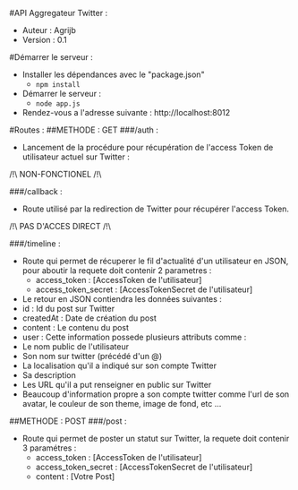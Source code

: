 #API Aggregateur Twitter :
- Auteur : Agrijb
- Version : 0.1

#Démarrer le serveur :
- Installer les dépendances avec le "package.json"
  - `npm install`
- Démarrer le serveur :
  - `node app.js`
- Rendez-vous a l'adresse suivante : http://localhost:8012

#Routes : 
##METHODE : GET
###/auth :
- Lancement de la procédure pour récupération de l'access Token de utilisateur actuel sur Twitter : 

/!\ NON-FONCTIONEL /!\

###/callback : 
- Route utilisé par la redirection de Twitter pour récupérer l'access Token. 

/!\ PAS D'ACCES DIRECT /!\

###/timeline :
- Route qui permet de récuperer le fil d'actualité d'un utilisateur en JSON, pour aboutir la requete doit contenir 2 parametres :
  - access_token : [AccessToken de l'utilisateur]
  - access_token_secret : [AccessTokenSecret de l'utilisateur]
- Le retour en JSON contiendra les données suivantes :
- id : Id du post sur Twitter
- createdAt : Date de création du post
- content : Le contenu du post
- user : Cette information possede plusieurs attributs comme :
- Le nom public de l'utilisateur
- Son nom sur twitter (précédé d'un @)
- La localisation qu'il a indiqué sur son compte Twitter
- Sa description
- Les URL qu'il a put renseigner en public sur Twitter
- Beaucoup d'information propre a son compte twitter comme l'url de son avatar, le couleur de son theme, image de fond, etc ...

##METHODE : POST
###/post :
- Route qui permet de poster un statut sur Twitter, la requete doit contenir 3 paramétres :
  - access_token : [AccessToken de l'utilisateur]
  - access_token_secret : [AccessTokenSecret de l'utilisateur]
  - content : [Votre Post]
